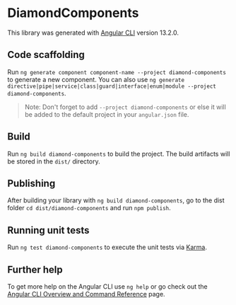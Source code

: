 # DiamondComponents

This library was generated with [Angular CLI](https://github.com/angular/angular-cli) version 13.2.0.

## Code scaffolding

Run `ng generate component component-name --project diamond-components` to generate a new component. You can also use `ng generate directive|pipe|service|class|guard|interface|enum|module --project diamond-components`.
> Note: Don't forget to add `--project diamond-components` or else it will be added to the default project in your `angular.json` file. 

## Build

Run `ng build diamond-components` to build the project. The build artifacts will be stored in the `dist/` directory.

## Publishing

After building your library with `ng build diamond-components`, go to the dist folder `cd dist/diamond-components` and run `npm publish`.

## Running unit tests

Run `ng test diamond-components` to execute the unit tests via [Karma](https://karma-runner.github.io).

## Further help

To get more help on the Angular CLI use `ng help` or go check out the [Angular CLI Overview and Command Reference](https://angular.io/cli) page.
